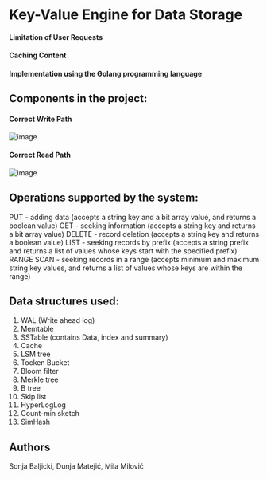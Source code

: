# Key-Value Engine for Data Storage
#### Limitation of User Requests
#### Caching Content
#### Implementation using the Golang programming language

## Components in the project:
#### Correct Write Path
![image](https://github.com/milamilovic/Key-Value-engine/assets/104532211/9196f44b-0324-4155-9903-8ca2cedf6f5e)

#### Correct Read Path
![image](https://github.com/milamilovic/Key-Value-engine/assets/104532211/ed5c2cce-f271-4924-9c10-1ea92ce6d92c)


## Operations supported by the system:
PUT - adding data (accepts a string key and a bit array value, and returns a boolean value)
GET - seeking information (accepts a string key and returns a bit array value)
DELETE - record deletion (accepts a string key and returns a boolean value)
LIST - seeking records by prefix (accepts a string prefix and returns a list of values whose keys start with the specified prefix)
RANGE SCAN - seeking records in a range (accepts minimum and maximum string key values, and returns a list of values whose keys are within the range)

## Data structures used:
1. WAL (Write ahead log)
2. Memtable
3. SSTable (contains Data, index and summary)
4. Cache
5. LSM tree
6. Tocken Bucket
7. Bloom filter
8. Merkle tree
9. B tree
10. Skip list
11. HyperLogLog
12. Count-min sketch
13. SimHash

## Authors
Sonja Baljicki, Dunja Matejić, Mila Milović
